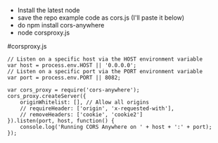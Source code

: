 - Install the latest node
- save the repo example code as cors.js (I'll paste it below)
- do npm install cors-anywhere
- node corsproxy.js


#corsproxy.js
~~~
// Listen on a specific host via the HOST environment variable
var host = process.env.HOST || '0.0.0.0';
// Listen on a specific port via the PORT environment variable
var port = process.env.PORT || 8082;

var cors_proxy = require('cors-anywhere');
cors_proxy.createServer({
    originWhitelist: [], // Allow all origins
    // requireHeader: ['origin', 'x-requested-with'],
    // removeHeaders: ['cookie', 'cookie2']
}).listen(port, host, function() {
    console.log('Running CORS Anywhere on ' + host + ':' + port);
});
~~~
